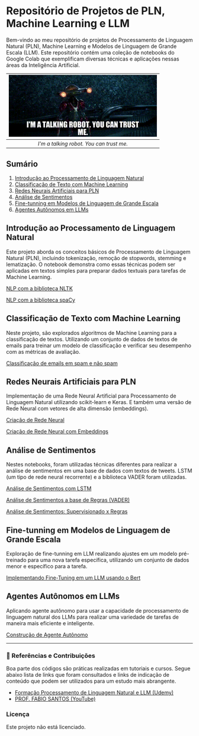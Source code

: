 # Repositório de Projetos de PLN, Machine Learning e LLM

Bem-vindo ao meu repositório de projetos de Processamento de Linguagem Natural (PLN), Machine Learning e Modelos de Linguagem de Grande Escala (LLM). Este repositório contém uma coleção de notebooks do Google Colab que exemplificam diversas técnicas e aplicações nessas áreas da Inteligência Artificial.

<div align="center">
  
| ![I'm a talking robot You can trust me](files/talking_robot.gif) |
|:--:|
| *I'm a talking robot. You can trust me.* |

</div>

## Sumário

1. [Introdução ao Processamento de Linguagem Natural](#introdução-ao-processamento-de-linguagem-natural)
2. [Classificação de Texto com Machine Learning](#classificação-de-texto-com-machine-learning)
3. [Redes Neurais Artificiais para PLN](#redes-neurais-artificiais-para-pln)
4. [Análise de Sentimentos](#análise-de-sentimentos)
5. [Fine-tunning em Modelos de Linguagem de Grande Escala](#fine-tunning-em-modelos-de-linguagem-de-grande-escala)
6. [Agentes Autônomos em LLMs](#agentes-autônomos-em-llms)



## Introdução ao Processamento de Linguagem Natural

Este projeto aborda os conceitos básicos de Processamento de Linguagem Natural (PLN), incluindo tokenização, remoção de stopwords, stemming e lematização. O notebook demonstra como essas técnicas podem ser aplicadas em textos simples para preparar dados textuais para tarefas de Machine Learning.

[NLP com a biblioteca NLTK](NLP_com_NLTK.ipynb)

[NLP com a biblioteca spaCy](NLP_com_spaCy.ipynb)



## Classificação de Texto com Machine Learning

Neste projeto, são explorados algoritmos de Machine Learning para a classificação de textos. Utilizando um conjunto de dados de textos de emails para treinar um modelo de classificação e verificar seu desempenho com as métricas de avaliação.

[Classificação de emails em spam e não spam](Spam_email_classification_ML.ipynb)



## Redes Neurais Artificiais para PLN

Implementação de uma Rede Neural Artificial para Processamento de Linguagem Natural utilizando scikit-learn e Keras. E também uma versão de Rede Neural com vetores de alta dimensão (embeddings).

[Criação de Rede Neural](Implementação_de_rede_neural.ipynb)

[Criação de Rede Neural com Embeddings](notebooks/gerenciamento_llm.ipynb)



## Análise de Sentimentos

Nestes notebooks, foram utilizadas técnicas diferentes para realizar a análise de sentimentos em uma base de dados com textos de tweets. LSTM (um tipo de rede neural recorrente) e a biblioteca VADER foram utilizadas.

[Análise de Sentimentos com LSTM](notebooks/analise_sentimentos_bert.ipynb)

[Análise de Sentimentos a base de Regras (VADER)](notebooks/analise_sentimentos_bert.ipynb)

[Análise de Sentimentos: Supervisionado x Regras](notebooks/analise_sentimentos_bert.ipynb)



## Fine-tunning em Modelos de Linguagem de Grande Escala

Exploração de fine-tunning em LLM realizando ajustes em um modelo pré-treinado para uma nova tarefa específica, utilizando um conjunto de dados menor e específico para a tarefa.

[Implementando Fine-Tuning em um LLM usando o Bert](notebooks/geracao_texto_gpt3.ipynb)



## Agentes Autônomos em LLMs

Aplicando agente autônomo para usar a capacidade de processamento de linguagem natural dos LLMs para realizar uma variedade de tarefas de maneira mais eficiente e inteligente.

[Construção de Agente Autônomo](notebooks/geracao_texto_gpt3.ipynb)

---

### 🔗 Referências e Contribuições

Boa parte dos códigos são práticas realizadas em tutoriais e cursos. Segue abaixo lista de links que foram consultados e links de indicação de conteúdo que podem ser utilizados para um estudo mais abrangente.

+ [Formação Processamento de Linguagem Natural e LLM (Udemy)]([notebooks/geracao_texto_gpt3.ipynb](https://www.udemy.com/course/formacao-processamento-de-linguagem-natural-nlp/?couponCode=THANKSLEARNER24))
+ [PROF. FABIO SANTOS (YouTube)](https://www.youtube.com/@Prof.FabioSantos)

### Licença

Este projeto não está licenciado.

